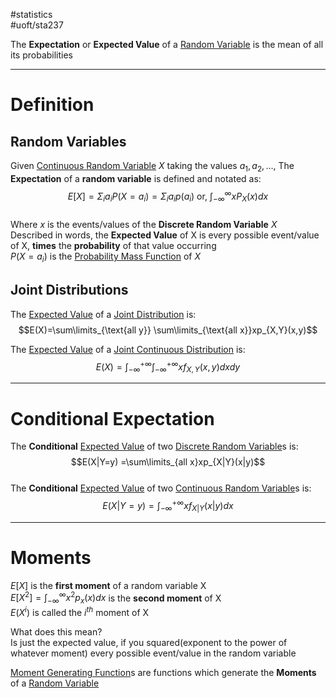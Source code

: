 #statistics  
#uoft/sta237 

The **Expectation** or **Expected Value** of a [Random Variable](Discrete%20Random%20Variable.md) is the mean of all its probabilities

---
# Definition
## Random Variables
Given [Continuous Random Variable](Continuous%20Random%20Variable.md) $X$ taking the values $a_1,a_2,...$, The **Expectation** of a **random variable** is defined and notated as: $$E[X]=\Sigma_{i}a_{i}P(X=a_{i})=\Sigma_{i}a_{i}p(a_{i}) \text{ or, } \int_{-\infty}^{\infty}xP_X(x)dx$$  
Where $x$ is the events/values of the **Discrete Random Variable** $X$  
Described in words, the **Expected Value** of X is every possible event/value of X, **times** the **probability** of that value occurring  
$P(X=a_i)$ is the [Probability Mass Function](Probability%20Mass%20Function.md) of $X$

## Joint Distributions

The [Expected Value](.md) of a [Joint Distribution](Joint%20Distribution.md) is: $$E(X)=\sum\limits_{\text{all y}} \sum\limits_{\text{all x}}xp_{X,Y}(x,y)$$


The [Expected Value](.md) of a [Joint Continuous Distribution](Joint%20Continuous%20Distribution.md) is: $$E(X)=\int_{-\infty}^{+\infty}\int_{-\infty}^{+\infty}xf_{X,Y}(x,y)dxdy$$

---

# Conditional Expectation
The **Conditional** [Expected Value](.md) of two [Discrete Random Variable](Discrete%20Random%20Variable.md)s is: $$E(X|Y=y) =\sum\limits_{all x}xp_{X|Y}(x|y)$$  
The **Conditional** [Expected Value](.md) of two [Continuous Random Variable](Continuous%20Random%20Variable.md)s is:$$E(X|Y=y)=\int_{-\infty}^{+\infty}xf_{X|Y}(x|y)dx$$

---
# Moments
$E[X]$ is the **first moment** of a random variable X  
$E[X^2]=\int_{-\infty}^{\infty}x^2p_{x}(x)dx$ is the **second moment** of X  
$E(X^{i})$ is called the $i^{th}$ moment of X

What does this mean?  
Is just the expected value, if you squared(exponent to the power of whatever moment) every possible event/value in the random variable

[Moment Generating Function](Moment%20Generating%20Function.md)s are functions which generate the **Moments** of a [Random Variable](../STA238%20Notes/Random%20Variable.md)
